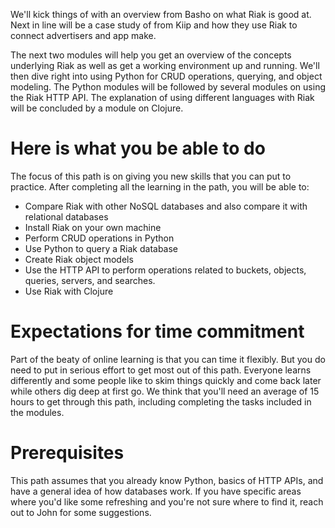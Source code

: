 <!--
{
"name" : "before-we-begin",
"version" : "0.1",
"title" : "Before We Begin",
"description" : "Set expectations and assess initial confidence.",
"freshnessDate" : 2015-06-01,
"license" : "CC Attribution-ShareAlike 4.0",
"contact" : { "email" : "will@outlearn.com" }
}
-->

<!-- @section, "title": "Getting started" -->

We'll kick things of with an overview from Basho on what Riak is good at. Next in line will be a case study of from Kiip and how they use Riak to connect advertisers and app make.

The next two modules will help you get an overview of the concepts underlying Riak as well as get a working environment up and running. We'll then dive right into using Python for CRUD operations, querying, and object modeling. The Python modules will be followed by several modules on using the Riak HTTP API. The explanation of using different languages with Riak will be concluded by a module on Clojure.


# Here is what you be able to do

The focus of this path is on giving you new skills that you can put to practice. After completing all the learning in the path, you will be able to:

- Compare Riak with other NoSQL databases and also compare it with relational databases
- Install Riak on your own machine
- Perform CRUD operations in Python
- Use Python to query a Riak database
- Create Riak object models
- Use the HTTP API to perform operations related to buckets, objects, queries, servers, and searches.
- Use Riak with Clojure

# Expectations for time commitment

Part of the beaty of online learning is that you can time it flexibly. But you do need to put in serious effort to get most out of this path. Everyone learns differently and some people like to skim things quickly and come back later while others dig deep at first go. We think that you'll need an average of 15 hours to get through this path, including completing the tasks included in the modules.

# Prerequisites

This path assumes that you already know Python, basics of HTTP APIs, and have a general idea of how databases work. If you have specific areas where you'd like some refreshing and you're not sure where to find it, reach out to John for some suggestions.

<!-- @asset, "contentType": "outlearn/video", "provider": "vimeo", "url": "http://player.vimeo.com/video/61887298" -->
